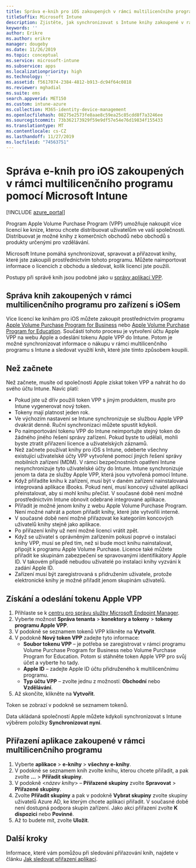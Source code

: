 ```yaml
---
title: Správa e-knih pro iOS zakoupených v rámci multilicenčního programu
titleSuffix: Microsoft Intune
description: Zjistěte, jak synchronizovat s Intune knihy zakoupené v rámci multilicenčního programu z obchodu pro iOS a jak následně spravovat a sledovat jejich používání.
keywords: ''
author: Erikre
ms.author: erikre
manager: dougeby
ms.date: 11/26/2019
ms.topic: conceptual
ms.service: microsoft-intune
ms.subservice: apps
ms.localizationpriority: high
ms.technology: ''
ms.assetid: f5617074-2384-4812-b913-dc94f64c0818
ms.reviewer: mghadial
ms.suite: ems
search.appverid: MET150
ms.custom: intune-azure
ms.collection: M365-identity-device-management
ms.openlocfilehash: 08275e2573fe8aae8c59ea25c85cdd8f7a3246ee
ms.sourcegitcommit: 73b362173929f59e9df57e54e76d19834f155433
ms.translationtype: MT
ms.contentlocale: cs-CZ
ms.lasthandoff: 11/27/2019
ms.locfileid: "74563751"
---
```

# <a name="how-to-manage-ios-ebooks-you-purchased-through-a-volume-purchase-program-with-microsoft-intune"></a>Správa e-knih pro iOS zakoupených v rámci multilicenčního programu pomocí Microsoft Intune


[!INCLUDE [azure_portal](../includes/azure_portal.md)]

Program Apple Volume Purchase Program (VPP) umožňuje nakoupit více licencí ke knize, kterou chcete distribuovat uživatelům ve vaší společnosti. Distribuovat je možné knihy z komerčních obchodů nebo obchodů s produkty určenými pro vzdělávání.

Microsoft Intune pomáhá synchronizovat, spravovat a přiřazovat knihy, které jste zakoupili prostřednictvím tohoto programu. Můžete naimportovat informace o licencích z obchodu a sledovat, kolik licencí jste použili.

Postupy při správě knih jsou podobné jako u [správy aplikací VPP](../vpp-apps-ios.md).

## <a name="manage-volume-purchased-books-for-ios-devices"></a>Správa knih zakoupených v rámci multilicenčního programu pro zařízení s iOSem
Více licencí ke knihám pro iOS můžete zakoupit prostřednictvím programu [Apple Volume Purchase Program for Business](https://www.apple.com/business/vpp/) nebo [Apple Volume Purchase Program for Education](https://volume.itunes.apple.com/us/store). Součástí tohoto procesu je vytvoření účtu Apple VPP na webu Apple a odeslání tokenu Apple VPP do Intune.  Potom je možné synchronizovat informace o nákupu v rámci multilicenčního programu s Intune a sledovat využití knih, které jste tímto způsobem koupili.

## <a name="before-you-start"></a>Než začnete
Než začnete, musíte od společnosti Apple získat token VPP a nahrát ho do svého účtu Intune. Navíc platí:

* Pokud jste už dřív použili token VPP s jiným produktem, musíte pro Intune vygenerovat nový token.
* Tokeny mají platnost jeden rok.
* Ve výchozím nastavení se Intune synchronizuje se službou Apple VPP dvakrát denně. Ruční synchronizaci můžete spustit kdykoli.
* Po naimportování tokenu VPP do Intune neimportujte stejný token do žádného jiného řešení správy zařízení. Pokud byste to udělali, mohli byste ztratit přiřazení licence a uživatelských záznamů.
* Než začnete používat knihy pro iOS s Intune, odeberte všechny existující uživatelské účty VPP vytvořené pomocí jiných řešení správy mobilních zařízení (MDM). V rámci bezpečnostních opatření Intune nesynchronizuje tyto uživatelské účty do Intune. Intune synchronizuje jenom ta data ze služby Apple VPP, která jsou vytvořená pomocí Intune.
* Když přiřadíte knihu k zařízení, musí být v daném zařízení nainstalovaná integrovaná aplikace iBooks. Pokud není, musí koncový uživatel aplikaci přeinstalovat, aby si mohl knihu přečíst. V současné době není možné prostřednictvím Intune obnovit odebrané integrované aplikace.
* Přiřadit je možné jenom knihy z webu Apple Volume Purchase Program. Není možné nahrát a potom přiřadit knihy, které jste vytvořili interně.
* V současné době není možné přiřazovat ke kategoriím koncových uživatelů knihy stejně jako aplikace.
* Po přiřazení knihy už není možné licenci vrátit zpět.
* Když se uživatel s oprávněným zařízením pokusí poprvé o instalaci knihy VPP, musí se před tím, než si bude moct knihu nainstalovat, připojit k programu Apple Volume Purchase. Licence také můžete přiřadit ke skupinám zabezpečení se spravovanými identifikátory Apple ID. V takovém případě nebudou uživatelé po instalaci knihy vyzváni k zadání Apple ID.
* Zařízení musí být zaregistrovaná s přidružením uživatele, protože elektronické knihy je možné přiřadit jenom skupinám uživatelů.   


## <a name="to-get-and-upload-an-apple-vpp-token"></a>Získání a odeslání tokenu Apple VPP

1. Přihlaste se k [centru pro správu služby Microsoft Endpoint Manager](https://go.microsoft.com/fwlink/?linkid=2109431).
2. Vyberte možnost **Správa tenanta** > **konektory a tokeny** > **tokeny programu Apple VPP**.
3. V podokně se seznamem tokenů VPP klikněte na **Vytvořit**.
5. V podokně **Nový token VPP** zadejte tyto informace:
    - **Soubor tokenu VPP** – je potřeba se zaregistrovat v rámci programu Volume Purchase Program for Business nebo Volume Purchase Program for Education. Potom si stáhněte token Apple VPP pro svůj účet a vyberte ho tady.
    - **Apple ID** – zadejte Apple ID účtu přidruženého k multilicenčnímu programu.
    - **Typ účtu VPP** – zvolte jednu z možností: **Obchodní** nebo **Vzdělávání**.
5. Až skončíte, klikněte na **Vytvořit**.

Token se zobrazí v podokně se seznamem tokenů.


Data ukládaná společností Apple můžete kdykoli synchronizovat s Intune výběrem položky **Synchronizovat nyní**.

## <a name="to-assign-a-volume-purchased-app"></a>Přiřazení aplikace zakoupené v rámci multilicenčního programu

1. Vyberte **aplikace** > **e-knihy** > **všechny e-knihy**.
2. V podokně se seznamem knih zvolte knihu, kterou chcete přiřadit, a pak zvolte **...** > **Přiřadit skupiny**.
3. V podokně <*název knihy*> – **Přiřazené skupiny** zvolte **Spravovat** > **Přiřazené skupiny**.
4. Zvolte **Přiřadit skupiny** a pak v podokně **Vybrat skupiny** zvolte skupiny uživatelů Azure AD, ke kterým chcete aplikaci přiřadit. V současné době není dostupná podpora skupin zařízení.
Jako akci přiřazení zvolte **K dispozici** nebo **Povinné**. 
5. Až to budete mít, zvolte **Uložit**.

## <a name="next-steps"></a>Další kroky

Informace, které vám pomůžou při sledování přiřazování knih, najdete v článku [Jak sledovat přiřazení aplikací](apps-monitor.md).






